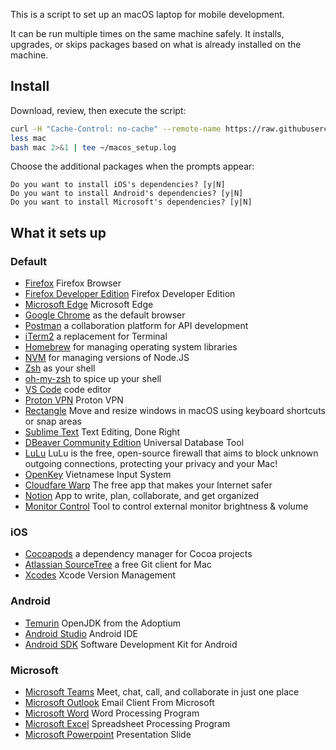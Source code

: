 This is a script to set up an macOS laptop for mobile development.

It can be run multiple times on the same machine safely.
It installs, upgrades, or skips packages
based on what is already installed on the machine.

## Install

Download, review, then execute the script:

```bash
curl -H "Cache-Control: no-cache" --remote-name https://raw.githubusercontent.com/acumenrev/laptop_setup/master/laptop_setup
less mac
bash mac 2>&1 | tee ~/macos_setup.log
```


Choose the additional packages when the prompts appear:

```
Do you want to install iOS's dependencies? [y|N]
Do you want to install Android's dependencies? [y|N]
Do you want to install Microsoft's dependencies? [y|N]
```

## What it sets up

### Default
- [Firefox] Firefox Browser
- [Firefox Developer Edition] Firefox Developer Edition
- [Microsoft Edge] Microsoft Edge
- [Google Chrome] as the default browser
- [Postman] a collaboration platform for API development
- [iTerm2] a replacement for Terminal
- [Homebrew] for managing operating system libraries
- [NVM] for managing versions of Node.JS
- [Zsh] as your shell
- [oh-my-zsh] to spice up your shell
- [VS Code] code editor
- [Proton VPN] Proton VPN
- [Rectangle] Move and resize windows in macOS using keyboard shortcuts or snap areas
- [Sublime Text] Text Editing, Done Right
- [DBeaver Community Edition]  Universal Database Tool 
- [LuLu] LuLu is the free, open-source firewall that aims to block unknown outgoing connections, protecting your privacy and your Mac! 
- [OpenKey] Vietnamese Input System
- [Cloudfare Warp] The free app that makes your Internet safer
- [Notion] App to write, plan, collaborate, and get organized
- [Monitor Control] Tool to control external monitor brightness & volume

[Firefox]: https://www.mozilla.org/en-US/firefox/new/
[Firefox Developer Edition]: https://www.mozilla.org/en-US/firefox/developer/
[Microsoft Edge]: https://www.microsoft.com/en-us/edge
[google chrome]: https://www.google.com/chrome/
[postman]: https://www.postman.com/
[iterm2]: https://www.iterm2.com/
[homebrew]: http://brew.sh/
[rvm]: https://rvm.io/
[nvm]: https://github.com/creationix/nvm
[zsh]: http://www.zsh.org/
[oh-my-zsh]: http://ohmyz.sh/
[vs code]: https://code.visualstudio.com/
[Proton VPN]: https://protonvpn.com/
[Rectangle]: https://rectangleapp.com/
[Sublime Text]: https://www.sublimetext.com/
[DBeaver Community Edition]: https://dbeaver.io/
[LuLu]: https://objective-see.org/products/lulu.html
[OpenKey]: https://open-key.org/
[Cloudfare Warp]: https://cloudflarewarp.com/
[Notion]: https://www.notion.so/
[Monitor Control]: https://github.com/MonitorControl/MonitorControl

### iOS

- [Cocoapods] a dependency manager for Cocoa projects
- [Atlassian SourceTree] a free Git client for Mac
- [Xcodes] Xcode Version Management

[cocoapods]: https://cocoapods.org/
[atlassian sourcetree]: https://www.sourcetreeapp.com/
[Xcodes]: https://github.com/XcodesOrg/XcodesApp

### Android

- [Temurin] OpenJDK from the Adoptium
- [Android Studio] Android IDE
- [Android SDK] Software Development Kit for Android

[temurin]: https://adoptium.net
[android studio]: https://developer.android.com/studio/index.html
[android sdk]: https://developer.android.com/studio/releases/sdk-tools


### Microsoft

- [Microsoft Teams] Meet, chat, call, and collaborate in just one place
- [Microsoft Outlook] Email Client From Microsoft
- [Microsoft Word] Word Processing Program
- [Microsoft Excel] Spreadsheet Processing Program
- [Microsoft Powerpoint] Presentation Slide

[Microsoft Teams]: https://www.microsoft.com/en-us/microsoft-teams/group-chat-software
[Microsoft Outlook]: https://outlook.live.com/owa/
[Microsoft Word]: https://www.microsoft.com/en-us/microsoft-365/word
[Microsoft Excel]: https://www.microsoft.com/en-us/microsoft-365/excel
[Microsoft Powerpoint]: https://www.microsoft.com/en-us/microsoft-365/powerpoint
